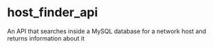 # host_finder_api
An API that searches inside a MySQL database for a network host and returns information about it
